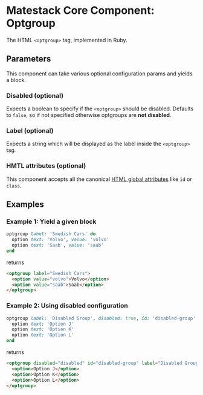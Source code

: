 # Matestack Core Component: Optgroup

The HTML `<optgroup>` tag, implemented in Ruby.

## Parameters
This component can take various optional configuration params and yields a block.

### Disabled (optional)
Expects a boolean to specify if the `<optgroup>` should be disabled. Defaults to `false`, so if not specified otherwise optgroups are **not disabled**.

### Label (optional)
Expects a string which will be displayed as the label inside the `<optgroup>` tag.

### HMTL attributes (optional)
This component accepts all the canonical [HTML global attributes](https://www.w3schools.com/tags/ref_standardattributes.asp) like `id` or `class`.

## Examples

### Example 1: Yield a given block

```ruby
optgroup label: 'Swedish Cars' do
  option text: 'Volvo', value: 'volvo'
  option text: 'Saab', value: 'saab'
end
```

returns

```html
<optgroup label="Swedish Cars">
  <option value="volvo">Volvo</option>
  <option value="saab">Saab</option>
</optgroup>
```

### Example 2: Using disabled configuration

```ruby
optgroup label: 'Disabled Group', disabled: true, id: 'disabled-group' do
  option text: 'Option J'
  option text: 'Option K'
  option text: 'Option L'
end
```

returns

```html
<optgroup disabled="disabled" id="disabled-group" label="Disabled Group">
  <option>Option J</option>
  <option>Option K</option>
  <option>Option L</option>
</optgroup>
```
